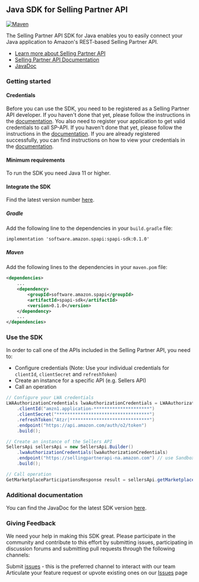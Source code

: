 ## Java SDK for Selling Partner API
[![Maven](https://img.shields.io/maven-central/v/software.amazon.spapi/spapi-sdk.svg?label=Maven)](https://central.sonatype.com/artifact/software.amazon.spapi/spapi-sdk)

The Selling Partner API SDK for Java enables you to easily connect your Java application to Amazon's REST-based Selling Partner API.

* [Learn more about Selling Partner API](https://developer.amazonservices.com/)
* [Selling Partner API Documentation](https://developer-docs.amazon.com/sp-api/)
* [JavaDoc](https://www.javadoc.io/doc/software.amazon.spapi/spapi-sdk/latest/index.html)

### Getting started

#### Credentials

Before you can use the SDK, you need to be registered as a Selling Partner API developer. If you haven't done that yet, please follow the instructions in the [documentation](https://developer-docs.amazon.com/sp-api/docs/sp-api-registration-overview).
You also need to register your application to get valid credentials to call SP-API. If you haven't done that yet, please follow the instructions in the [documentation](https://developer-docs.amazon.com/sp-api/docs/registering-your-application).
If you are already registered successfully, you can find instructions on how to view your credentials in the [documentation](https://developer-docs.amazon.com/sp-api/docs/viewing-your-application-information-and-credentials).

#### Minimum requirements

To run the SDK you need Java 11 or higher.

#### Integrate the SDK

Find the latest version number [here](https://github.com/amzn/selling-partner-api-sdk/releases).

##### Gradle

Add the following line to the dependencies in your `build.gradle` file:

```
implementation 'software.amazon.spapi:spapi-sdk:0.1.0'
```

##### Maven

Add the following lines to the dependencies in your `maven.pom` file:

```xml
<dependencies>
    ...
    <dependency>
        <groupId>software.amazon.spapi</groupId>
        <artifactId>spapi-sdk</artifactId>
        <version>0.1.0</version>
    </dependency>
    ...
</dependencies>
```

### Use the SDK

In order to call one of the APIs included in the Selling Partner API, you need to:
* Configure credentials (Note: Use your individual credentials for `clientId`, `clientSecret` and `refreshToken`)
* Create an instance for a specific API (e.g. Sellers API)
* Call an operation

```java
// Configure your LWA credentials
LWAAuthorizationCredentials lwaAuthorizationCredentials = LWAAuthorizationCredentials.builder()
    .clientId("amzn1.application-*********************")
    .clientSecret("***********************************")
    .refreshToken("Atzr|******************************")
    .endpoint("https://api.amazon.com/auth/o2/token")
    .build();

// Create an instance of the Sellers API
SellersApi sellersApi = new SellersApi.Builder()
    .lwaAuthorizationCredentials(lwaAuthorizationCredentials)
    .endpoint("https://sellingpartnerapi-na.amazon.com") // use Sandbox URL here if you would like to test your applications without affecting production data.
    .build();

// Call operation
GetMarketplaceParticipationsResponse result = sellersApi.getMarketplaceParticipations();
```

### Additional documentation

You can find the JavaDoc for the latest SDK version [here](https://www.javadoc.io/doc/software.amazon.spapi/spapi-sdk/latest/index.html).

### Giving Feedback

We need your help in making this SDK great. Please participate in the community and contribute to this effort by submitting issues, participating in discussion forums and submitting pull requests through the following channels:

Submit [issues][sdk-issues] - this is the preferred channel to interact with our team
Articulate your feature request or upvote existing ones on our [Issues][sdk-issues] page

[sdk-issues]: https://github.com/amzn/selling-partner-api-sdk/issues






